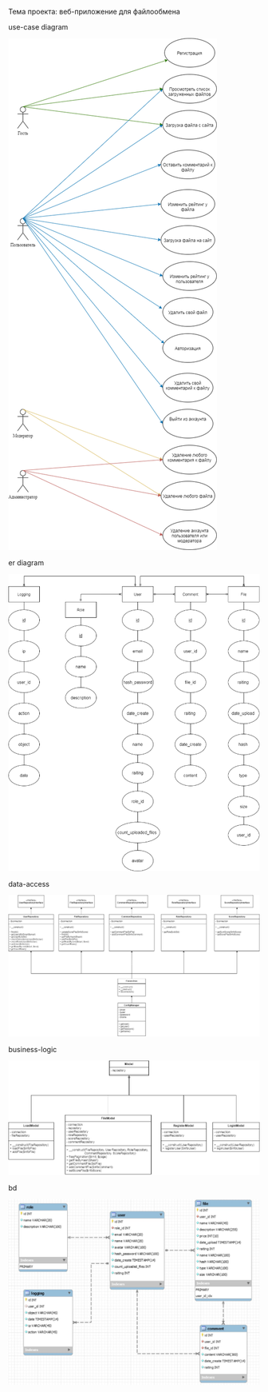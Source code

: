 Тема проекта: веб-приложение для файлообмена

use-case diagram

![use-case](https://github.com/1Bitcoin/software-design/blob/master/lab1/diagrams/use-case.png "use-case diagram")


er diagram

![er](https://github.com/1Bitcoin/software-design/blob/master/lab1/diagrams/er.png "er diagram")


data-access

![data-access](https://github.com/1Bitcoin/software-design/blob/master/lab1/diagrams/data-access.png "data-access")

business-logic

![business-logic](https://github.com/1Bitcoin/software-design/blob/master/lab1/diagrams/business-logic.png "business-logic")

bd

![bd](https://github.com/1Bitcoin/software-design/blob/master/lab1/diagrams/bd.png "bd")
